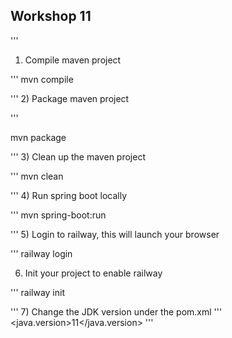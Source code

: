 ## Workshop 11

'''
1) Compile maven project

'''
mvn compile

'''
2) Package maven project

'''

mvn package

'''
3) Clean up the maven project

'''
mvn clean

'''
4) Run spring boot locally

'''
mvn spring-boot:run

'''
5) Login to railway, this will launch your browser

'''
railway login

6) Init your project to enable railway

'''
railway init


'''
7) Change the JDK version under the pom.xml
'''
    <properties>
		<java.version>11</java.version>
	</properties>
'''
